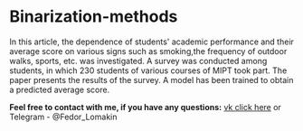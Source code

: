 # Binarization-methods

In this article, the dependence of students' academic performance and their average score on
various signs such as smoking,the frequency of outdoor walks, sports, etc. was investigated.
A survey was conducted among students, in which 230 students of various courses of MIPT took part.
The paper presents the results of the survey. A model has been trained to obtain a predicted average score.

__Feel free to contact with me, if you have any questions:__ [vk click here](https://vk.com/otec_feodor) or Telegram  - @Fedor_Lomakin
